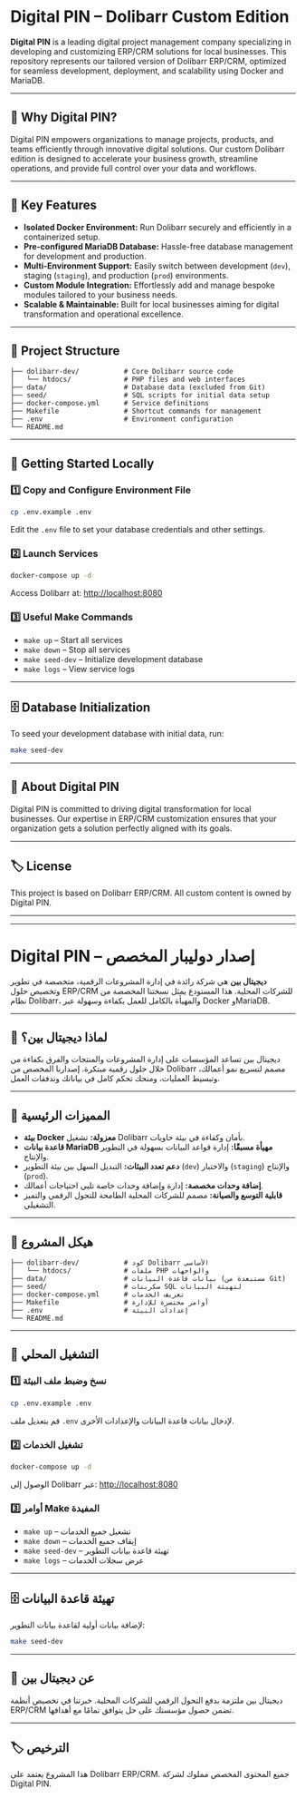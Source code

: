 # Digital PIN – Dolibarr Custom Edition

**Digital PIN** is a leading digital project management company specializing in developing and customizing ERP/CRM solutions for local businesses. This repository represents our tailored version of Dolibarr ERP/CRM, optimized for seamless development, deployment, and scalability using Docker and MariaDB.

---

## 🚀 Why Digital PIN?

Digital PIN empowers organizations to manage projects, products, and teams efficiently through innovative digital solutions. Our custom Dolibarr edition is designed to accelerate your business growth, streamline operations, and provide full control over your data and workflows.

---

## 🌟 Key Features

- **Isolated Docker Environment:** Run Dolibarr securely and efficiently in a containerized setup.
- **Pre-configured MariaDB Database:** Hassle-free database management for development and production.
- **Multi-Environment Support:** Easily switch between development (`dev`), staging (`staging`), and production (`prod`) environments.
- **Custom Module Integration:** Effortlessly add and manage bespoke modules tailored to your business needs.
- **Scalable & Maintainable:** Built for local businesses aiming for digital transformation and operational excellence.

---

## 📂 Project Structure

```
├── dolibarr-dev/           # Core Dolibarr source code
│   └── htdocs/             # PHP files and web interfaces
├── data/                   # Database data (excluded from Git)
├── seed/                   # SQL scripts for initial data setup
├── docker-compose.yml      # Service definitions
├── Makefile                # Shortcut commands for management
├── .env                    # Environment configuration
└── README.md
```

---

## 🏁 Getting Started Locally

### 1️⃣ Copy and Configure Environment File

```bash
cp .env.example .env
```
Edit the `.env` file to set your database credentials and other settings.

### 2️⃣ Launch Services

```bash
docker-compose up -d
```
Access Dolibarr at: [http://localhost:8080](http://localhost:8080)

### 3️⃣ Useful Make Commands

- `make up`         – Start all services
- `make down`       – Stop all services
- `make seed-dev`   – Initialize development database
- `make logs`       – View service logs

---

## 🗄️ Database Initialization

To seed your development database with initial data, run:
```bash
make seed-dev
```

---

## 🏢 About Digital PIN

Digital PIN is committed to driving digital transformation for local businesses. Our expertise in ERP/CRM customization ensures that your organization gets a solution perfectly aligned with its goals.

---

## 🏷️ License

This project is based on Dolibarr ERP/CRM. All custom content is owned by Digital PIN.

---

---

# Digital PIN – إصدار دوليبار المخصص

**ديجيتال بين** هي شركة رائدة في إدارة المشروعات الرقمية، متخصصة في تطوير وتخصيص حلول ERP/CRM للشركات المحلية. هذا المستودع يمثل نسختنا المخصصة من نظام Dolibarr، والمهيأة بالكامل للعمل بكفاءة وسهولة عبر Docker وMariaDB.

---

## 🚀 لماذا ديجيتال بين؟

ديجيتال بين تساعد المؤسسات على إدارة المشروعات والمنتجات والفرق بكفاءة من خلال حلول رقمية مبتكرة. إصدارنا المخصص من Dolibarr مصمم لتسريع نمو أعمالك، وتبسيط العمليات، ومنحك تحكم كامل في بياناتك وتدفقات العمل.

---

## 🌟 المميزات الرئيسية

- **بيئة Docker معزولة:** تشغيل Dolibarr بأمان وكفاءة في بيئة حاويات.
- **قاعدة بيانات MariaDB مهيأة مسبقًا:** إدارة قواعد البيانات بسهولة في التطوير والإنتاج.
- **دعم تعدد البيئات:** التبديل السهل بين بيئة التطوير (`dev`) والاختبار (`staging`) والإنتاج (`prod`).
- **إضافة وحدات مخصصة:** إدارة وإضافة وحدات خاصة تلبي احتياجات أعمالك.
- **قابلية التوسع والصيانة:** مصمم للشركات المحلية الطامحة للتحول الرقمي والتميز التشغيلي.

---

## 📂 هيكل المشروع

```
├── dolibarr-dev/           # كود Dolibarr الأساسي
│   └── htdocs/             # ملفات PHP والواجهات
├── data/                   # بيانات قاعدة البيانات (مستبعدة من Git)
├── seed/                   # سكربتات SQL لتهيئة البيانات
├── docker-compose.yml      # تعريف الخدمات
├── Makefile                # أوامر مختصرة للإدارة
├── .env                    # إعدادات البيئة
└── README.md
```

---

## 🏁 التشغيل المحلي

### 1️⃣ نسخ وضبط ملف البيئة

```bash
cp .env.example .env
```
قم بتعديل ملف `.env` لإدخال بيانات قاعدة البيانات والإعدادات الأخرى.

### 2️⃣ تشغيل الخدمات

```bash
docker-compose up -d
```
الوصول إلى Dolibarr عبر: [http://localhost:8080](http://localhost:8080)

### 3️⃣ أوامر Make المفيدة

- `make up`         – تشغيل جميع الخدمات
- `make down`       – إيقاف جميع الخدمات
- `make seed-dev`   – تهيئة قاعدة بيانات التطوير
- `make logs`       – عرض سجلات الخدمات

---

## 🗄️ تهيئة قاعدة البيانات

لإضافة بيانات أولية لقاعدة بيانات التطوير:
```bash
make seed-dev
```

---

## 🏢 عن ديجيتال بين

ديجيتال بين ملتزمة بدفع التحول الرقمي للشركات المحلية. خبرتنا في تخصيص أنظمة ERP/CRM تضمن حصول مؤسستك على حل يتوافق تمامًا مع أهدافها.

---

## 🏷️ الترخيص

هذا المشروع يعتمد على Dolibarr ERP/CRM. جميع المحتوى المخصص مملوك لشركة Digital PIN.

